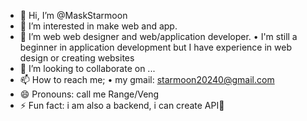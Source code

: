 - 👋 Hi, I’m @MaskStarmoon
- 👀 I’m interested in make web and app.
- 🌱 I’m web web designer and web/application developer.
  • I'm still a beginner in application development but I have experience in web design or creating websites
- 💞️ I’m looking to collaborate on ...
- 📫 How to reach me;
  • my gmail: starmoon20240@gmail.com
- 😄 Pronouns: call me Range/Veng
- ⚡ Fun fact: i am also a backend, i can create API🗿

<!---
MaskStarmoon/MaskStarmoon is a ✨ special ✨ repository because its `README.md` (this file) appears on your GitHub profile.
You can click the Preview link to take a look at your changes.
--->
